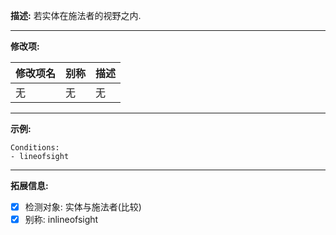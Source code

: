 **描述:** 若实体在施法者的视野之内.

---

**修改项:**

| 修改项名  | 别称           | 描述                      |
| --------- | -------------- | ------------------------- |
| 无 | 无 | 无 |

---

**示例:**

```
Conditions:
- lineofsight
```

---

**拓展信息:**

- [x] 检测对象: 实体与施法者(比较)
- [x] 别称: inlineofsight